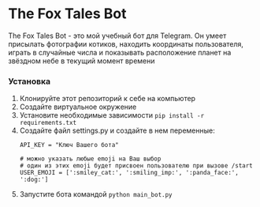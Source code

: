 # The Fox Tales Bot

The Fox Tales Bot - это мой учебный бот для Telegram. Он умеет присылать фотографии котиков, находить координаты пользователя, играть в случайные числа и показывать расположение планет на звёздном небе в текущий момент времени

### Установка

1. Клонируйте этот репозиторий к себе на компьютер 
2. Создайте виртуальное окружение
3. Установите необходимые зависимости `pip install -r requirements.txt`
4. Создайте файл settings.py и создайте в нем переменные:
    ```
    API_KEY = "Ключ Вашего бота"
    
    # можно указать любые emoji на Ваш выбор
    # один из этих emoji будет присвоен пользователю при вызове /start
    USER_EMOJI = [':smiley_cat:', ':smiling_imp:', ':panda_face:', ':dog:'] 
    ```
5. Запустите бота командой `python main_bot.py`
